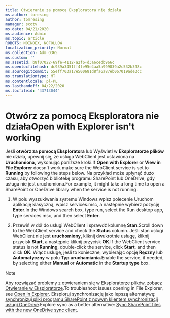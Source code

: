 ```yaml
---
title: Otwieranie za pomocą Eksploratora nie działa
ms.author: toresing
author: tomresing
manager: scotv
ms.date: 04/21/2020
ms.audience: Admin
ms.topic: article
ROBOTS: NOINDEX, NOFOLLOW
localization_priority: Normal
ms.collection: Adm_O365
ms.custom: ''
ms.assetid: b8f07022-69fe-4112-a2f6-d3a6cedb966c
ms.openlocfilehash: dc939a3451ff4fe95e4aa5a999839a2c532b398c
ms.sourcegitcommit: 55eff703a17e500681d8fa6a87eb067019ade3cc
ms.translationtype: MT
ms.contentlocale: pl-PL
ms.lasthandoff: 04/22/2020
ms.locfileid: "43713044"
---
```

# <a name="open-with-explorer-isnt-working"></a><span data-ttu-id="2a1f7-102">Otwórz za pomocą Eksploratora nie działa</span><span class="sxs-lookup"><span data-stu-id="2a1f7-102">Open with Explorer isn't working</span></span>

<span data-ttu-id="2a1f7-103">Jeśli **otwórz za pomocą Eksploratora** lub Wyświetl w **Eksploratorze plików** nie działa, upewnij się, że usługa WebClient jest ustawiona na **Uruchomiona,** wykonując poniższe kroki.</span><span class="sxs-lookup"><span data-stu-id="2a1f7-103">If **Open with Explorer** or **View in File Explorer** doesn't work make sure the WebClient service is set to **Running** by following the steps below.</span></span> <span data-ttu-id="2a1f7-104">Na przykład może upłynąć dużo czasu, aby otworzyć bibliotekę programu SharePoint lub OneDrive, gdy usługa nie jest uruchomiona.</span><span class="sxs-lookup"><span data-stu-id="2a1f7-104">For example, it might take a long time to open a SharePoint or OneDrive library when the service is not running.</span></span> 
  
1. <span data-ttu-id="2a1f7-105">W polu wyszukiwania systemu Windows wpisz polecenie Uruchom aplikację klasyczną, wpisz services.msc, a następnie wybierz pozycję **Enter**.</span><span class="sxs-lookup"><span data-stu-id="2a1f7-105">In the Windows search box, type run, select the Run desktop app, type services.msc, and then select **Enter**.</span></span>
    
2. <span data-ttu-id="2a1f7-106">Przewiń w dół do usługi WebClient i sprawdź kolumnę **Stan.**</span><span class="sxs-lookup"><span data-stu-id="2a1f7-106">Scroll down to the WebClient service and check the **Status** column.</span></span> <span data-ttu-id="2a1f7-107">Jeśli stan usługi WebClient nie jest **uruchomiony,** kliknij dwukrotnie usługę, kliknij przycisk **Start**, a następnie kliknij przycisk **OK**.</span><span class="sxs-lookup"><span data-stu-id="2a1f7-107">If the WebClient service status is not **Running**, double-click the service, click **Start**, and then click **OK**.</span></span> <span data-ttu-id="2a1f7-108">Włącz usługę, jeśli to konieczne, wybierając opcję **Ręczny** lub **Automatyczny** w polu **Typ uruchamiania.**</span><span class="sxs-lookup"><span data-stu-id="2a1f7-108">Enable the service, if needed, by selecting either **Manual** or **Automatic** in the **Startup type** box.</span></span> 
    
> [!NOTE]
> <span data-ttu-id="2a1f7-109">Aby rozwiązać problemy z otwieraniem się w Eksploratorze plików, zobacz [Otwieranie w Eksploratorze](https://go.microsoft.com/fwlink/?linkid=871665).</span><span class="sxs-lookup"><span data-stu-id="2a1f7-109">To troubleshoot issues opening in File Explorer, see [Open in Explorer](https://go.microsoft.com/fwlink/?linkid=871665).</span></span> <span data-ttu-id="2a1f7-110">Eksploruj synchronizację jako lepszą alternatywę: [synchronizuj pliki programu SharePoint z nowym klientem synchronizacji usługi OneDrive](https://go.microsoft.com/fwlink/?linkid=871666).</span><span class="sxs-lookup"><span data-stu-id="2a1f7-110">Explore sync as a better alternative: [Sync SharePoint files with the new OneDrive sync client](https://go.microsoft.com/fwlink/?linkid=871666).</span></span> 
  

